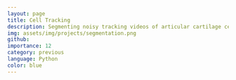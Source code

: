 ```yaml
---
layout: page
title: Cell Tracking
description: Segmenting noisy tracking videos of articular cartilage cells under impact.
img: assets/img/projects/segmentation.png
github:
importance: 12
category: previous
language: Python
color: blue
---
```

